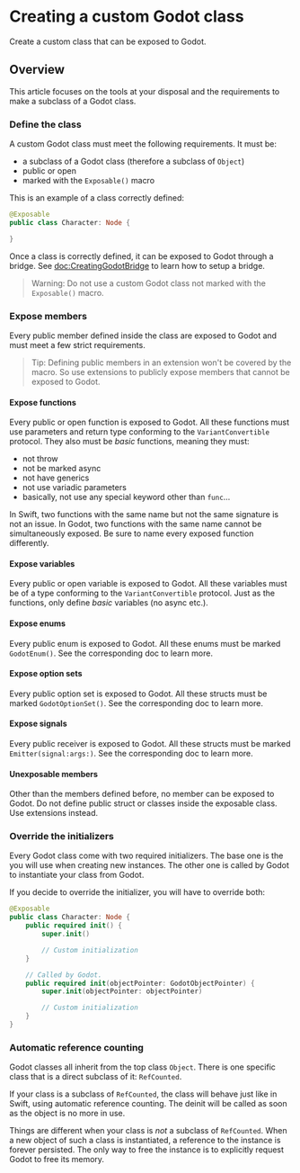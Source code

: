 # Creating a custom Godot class

Create a custom class that can be exposed to Godot.

## Overview

This article focuses on the tools at your disposal and the requirements to make a subclass of a Godot class.

### Define the class

A custom Godot class must meet the following requirements. It must be:
- a subclass of a Godot class (therefore a subclass of ``Object``)
- public or open
- marked with the ``Exposable()`` macro

This is an example of a class correctly defined:

```swift
@Exposable
public class Character: Node {

}
```

Once a class is correctly defined, it can be exposed to Godot through a bridge. See <doc:CreatingGodotBridge> to learn how to setup a bridge.

> Warning: Do not use a custom Godot class not marked with the ``Exposable()`` macro.

### Expose members

Every public member defined inside the class are exposed to Godot and must meet a few strict requirements.

> Tip: Defining public members in an extension won't be covered by the macro. So use extensions to publicly expose members that cannot be exposed to Godot.

#### Expose functions

Every public or open function is exposed to Godot. All these functions must use parameters and return type conforming to the ``VariantConvertible`` protocol.
They also must be *basic* functions, meaning they must:
- not throw
- not be marked async
- not have generics
- not use variadic parameters
- basically, not use any special keyword other than `func`…

In Swift, two functions with the same name but not the same signature is not an issue.
In Godot, two functions with the same name cannot be simultaneously exposed. Be sure to name every exposed function differently.

#### Expose variables

Every public or open variable is exposed to Godot. All these variables must be of a type conforming to the ``VariantConvertible`` protocol.
Just as the functions, only define *basic* variables (no async etc.).

#### Expose enums

Every public enum is exposed to Godot. All these enums must be marked ``GodotEnum()``. See the corresponding doc to learn more.

#### Expose option sets

Every public option set is exposed to Godot. All these structs must be marked ``GodotOptionSet()``. See the corresponding doc to learn more.

#### Expose signals

Every public receiver is exposed to Godot. All these structs must be marked ``Emitter(signal:args:)``. See the corresponding doc to learn more.

#### Unexposable members

Other than the members defined before, no member can be exposed to Godot.
Do not define public struct or classes inside the exposable class. Use extensions instead.

### Override the initializers

Every Godot class come with two required initializers.
The base one is the you will use when creating new instances. The other one is called by Godot to instantiate your class from Godot.

If you decide to override the initializer, you will have to override both: 

```swift
@Exposable
public class Character: Node {
    public required init() {
        super.init()

        // Custom initialization
    }

    // Called by Godot.
    public required init(objectPointer: GodotObjectPointer) {
        super.init(objectPointer: objectPointer)

        // Custom initialization
    }
}
```

### Automatic reference counting

Godot classes all inherit from the top class ``Object``.
There is one specific class that is a direct subclass of it: ``RefCounted``.

If your class is a subclass of `RefCounted`, the class will behave just like in Swift, using automatic reference counting. The deinit will be called as soon as the object is no more in use.

Things are different when your class is *not* a subclass of `RefCounted`. When a new object of such a class is instantiated, a reference to the instance is forever persisted. The only way to free the instance is to explicitly request Godot to free its memory.

